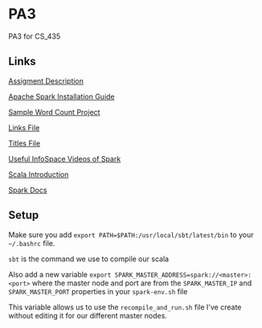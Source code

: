 # PA3
PA3  for CS_435

## Links

[Assigment Description](https://cs.colostate.edu/~cs435/PAs/PA3/PA3.pdf)

[Apache Spark Installation Guide](https://cs.colostate.edu/~cs435/PAs/PA3/Apache-Spark.pdf)

[Sample Word Count Project](https://www.cs.colostate.edu/~cs435/PAs/PA3/WordCountScala.zip)

[Links File](https://www.cs.colostate.edu/~cs435/PAs/PA3/links-simple-sorted.zip)

[Titles File](https://www.cs.colostate.edu/~cs435/PAs/PA3/titles-sorted.zip)

[Useful InfoSpace Videos of Spark](https://infospaces.cs.colostate.edu/search.php?term=spark)

[Scala Introduction](https://docs.scala-lang.org/tour/tour-of-scala.html)

[Spark Docs](http://spark.apache.org/docs/latest/api/scala/org/apache/spark/index.html)

## Setup

Make sure you add ```export PATH=$PATH:/usr/local/sbt/latest/bin``` to your ```~/.bashrc``` file.

```sbt``` is the command we use to compile our scala

Also add a new variable ```export SPARK_MASTER_ADDRESS=spark://<master>:<port>``` where the master node and port are from the ```SPARK_MASTER_IP``` and ```SPARK_MASTER_PORT``` properties in your ```spark-env.sh``` file

This variable allows us to use the ```recompile_and_run.sh``` file I've create without editing it for our different master nodes.
